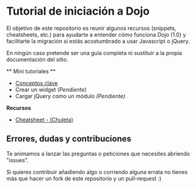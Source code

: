 # Tutorial de iniciación a Dojo
El objetivo de este repositorio es reunir algunos recursos (snippets, cheatsheets, etc.)
para ayudarte a entender cómo funciona Dojo (1.0)
y facilitarte la migración si estás acostumbrado a usar Javascript o jQuery.

En ningún caso pretende ser una guía completa ni sustituir a la propia documentación
del sitio.

** Mini tutoriales **
* [Conceptos clave](/esri-es/iniciacion-a-dojo/tree/master/tutoriales/conceptos-clave)
* Crear un widget _(Pendiente)_
* Cargar jQuery como un módulo _(Pendiente)_

**Recursos**
* [Cheatsheet - (Chuleta)](/esri-es/iniciacion-a-dojo/tree/master/recursos/cheatsheet)

## Errores, dudas y contribuciones
Te animamos a lanzar las preguntas o peticiones que necesites abriendo "issues".

Si quieres contribuir añadiendo algo o corriendo alguna errata no tienes más que hacer un fork de este repositorio y un pull-request :)
